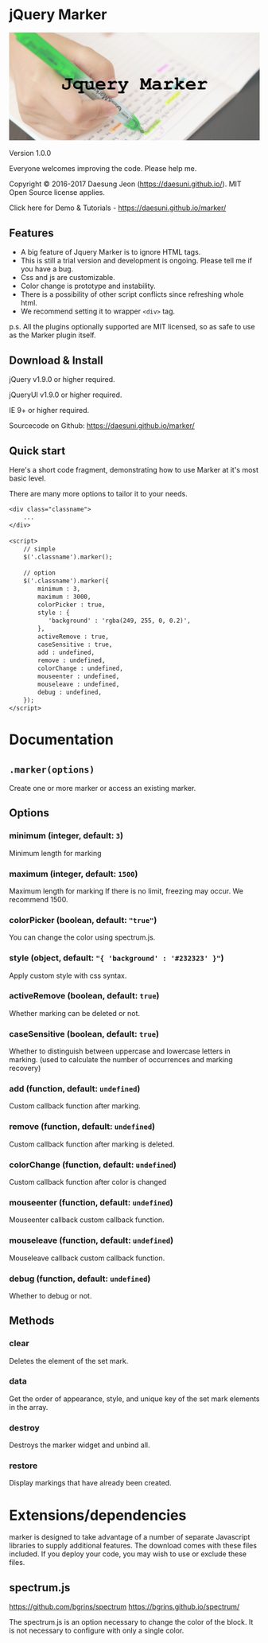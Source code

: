 jQuery Marker
================
![main](/main.png)

Version 1.0.0

Everyone welcomes improving the code. Please help me.

Copyright &copy; 2016-2017 Daesung Jeon (https://daesuni.github.io/).
MIT Open Source license applies.

Click here for Demo & Tutorials - https://daesuni.github.io/marker/


Features
--------
*	A big feature of Jquery Marker is to ignore HTML tags.
*	This is still a trial version and development is ongoing. Please tell me if you have a bug.
*	Css and js are customizable.
*   Color change is prototype and instability.
*   There is a possibility of other script conflicts since refreshing whole html.
*   We recommend setting it to wrapper `<div>` tag.

p.s. All the plugins optionally supported are MIT licensed, so as safe to use as the Marker plugin itself.


Download & Install
------------------
jQuery v1.9.0 or higher required.

jQueryUI v1.9.0 or higher required.

IE 9+ or higher required.

Sourcecode on Github: https://daesuni.github.io/marker/


Quick start
-----------
Here's a short code fragment, demonstrating how to use Marker at it's most
basic level.

There are many more options to tailor it to your needs.

	<div class="classname">
		...
	</div>

	<script>
		// simple
		$('.classname').marker();
		
		// option
		$('.classname').marker({
	 		minimum : 3,
			maximum : 3000,
			colorPicker : true,
			style : {
			   'background' : 'rgba(249, 255, 0, 0.2)',
			},
			activeRemove : true,
			caseSensitive : true,
			add : undefined,
			remove : undefined,
			colorChange : undefined,
			mouseenter : undefined,
			mouseleave : undefined,
			debug : undefined,
	 	});
	</script>


Documentation
=============

`.marker(options)`
---------------------
Create one or more marker or access an existing marker.


Options
-------
### **minimum** (integer, default: `3`)
Minimum length for marking

### **maximum** (integer, default: `1500`)
Maximum length for marking
If there is no limit, freezing may occur. We recommend 1500.

### **colorPicker** (boolean, default: `"true"`)
You can change the color using spectrum.js.

### **style** (object, default: `"{ 'background' : '#232323' }"`)
Apply custom style with css syntax.

### **activeRemove** (boolean, default: `true`)
Whether marking can be deleted or not.

### **caseSensitive** (boolean, default: `true`)
Whether to distinguish between uppercase and lowercase letters
in marking. (used to calculate the number of occurrences and marking recovery)

### **add** (function, default: `undefined`)
Custom callback function after marking.

### **remove** (function, default: `undefined`)
Custom callback function after marking is deleted.

### **colorChange** (function, default: `undefined`)
Custom callback function after color is changed

### **mouseenter** (function, default: `undefined`)
Mouseenter callback custom callback function.

### **mouseleave** (function, default: `undefined`)
Mouseleave callback custom callback function. 

### **debug** (function, default: `undefined`)
Whether to debug or not.

Methods
-------
### **clear**
Deletes the element of the set mark.

### **data**
Get the order of appearance, style, and unique key of the set mark elements in the array.

### **destroy**
Destroys the marker widget and unbind all.

### **restore**
Display markings that have already been created.

Extensions/dependencies
=======================
marker is designed to take advantage of a number of separate Javascript
libraries to supply additional features. The download comes with these files
included. If you deploy your code, you may wish to use or exclude these files.


spectrum.js
------------
https://github.com/bgrins/spectrum
https://bgrins.github.io/spectrum/

The spectrum.js is an option necessary to change the color of the block.
It is not necessary to configure with only a single color.
